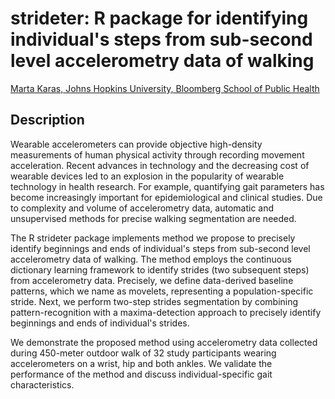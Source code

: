 # strideter: R package for identifying individual's steps from sub-second level accelerometry data of walking

[Marta	Karas,	Johns Hopkins University, Bloomberg School of Public Health]()

## Description

Wearable accelerometers can provide objective high-density measurements of human physical activity through recording movement acceleration. Recent advances in technology and the decreasing cost of wearable devices led to an explosion in the popularity of wearable technology in health research. For example, quantifying gait parameters has become increasingly important for epidemiological and clinical studies. Due to complexity and volume of accelerometry data, automatic and unsupervised methods for precise walking segmentation are needed. 

The R strideter package implements method we propose to precisely identify beginnings and ends of individual's steps from sub-second level accelerometry data of walking. The method employs the continuous dictionary learning framework to identify strides (two subsequent steps) from accelerometry data.  Precisely, we define data-derived baseline patterns, which we name as movelets, representing a population-specific stride. Next, we perform two-step strides segmentation by combining pattern-recognition with a maxima-detection approach to precisely identify beginnings and ends of individual's strides. 

We demonstrate the proposed method using accelerometry data collected during 450-meter outdoor walk of 32 study participants wearing accelerometers on a wrist, hip and both ankles. We validate the performance of the method and discuss individual-specific gait characteristics.